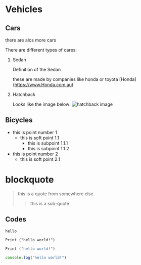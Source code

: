 # Vehicles

## Cars

there are alos more cars

There are different types of cares:

1. Sedan

    Definition of the Sedan
    
    these are made by companies like honda or toyota [Honda] (https://www.Honda.com.au)

2. Hatchback

    Looks like the image below:
    ![hatchback image](https://images.unsplash.com/photo-1471444928139-48c5bf5173f8?ixlib=rb-4.0.3&ixid=MnwxMjA3fDB8MHxwaG90by1wYWdlfHx8fGVufDB8fHx8&auto=format&fit=crop&w=1032&q=80)

## Bicycles

- this is point number 1
  - this is soft point 1.1
    - this is subpoint 1.1.1
    - this is subpoint 1.1.2
- this is point number 2
  - this is soft point 2.1

# blockquote

> this is a quote from somewhere else.
>> this is a sub-quote

## Codes

`hello`

```
Print ("hello world!")
```

```py
Print ("hello world!")
```

```js
console.log("hello world!")
```